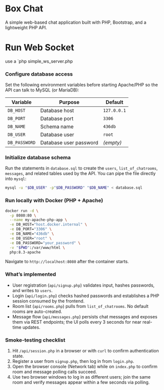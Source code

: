 # Box Chat
A simple web-based chat application built with PHP, Bootstrap, and a lightweight PHP API.

# Run Web Socket
use a `php  simple_ws_server.php

### Configure database access

Set the following environment variables before starting Apache/PHP so the API can talk to MySQL (or MariaDB):

| Variable | Purpose | Default |
| -------- | ------- | ------- |
| `DB_HOST` | Database host | `127.0.0.1` |
| `DB_PORT` | Database port | `3306` |
| `DB_NAME` | Schema name | `436db` |
| `DB_USER` | Database user | `root` |
| `DB_PASSWORD` | Database user password | *(empty)* |

### Initialize database schema

Run the statements in `database.sql` to create the `users`, `list_of_chatrooms`, `messages`, and related tables used by the API. You can pipe the file directly into `mysql`:

```bash
mysql -u "$DB_USER" -p"$DB_PASSWORD" "$DB_NAME" < database.sql
```

### Run locally with Docker (PHP + Apache)

```bash
docker run -d \
  -p 8080:80 \
  --name my-apache-php-app \
  -e DB_HOST="host.docker.internal" \
  -e DB_PORT="3306" \
  -e DB_NAME="436db" \
  -e DB_USER="root" \
  -e DB_PASSWORD="your_password" \
  -v "$PWD":/var/www/html \
  php:8.3-apache
```

Navigate to `http://localhost:8080` after the container starts.

### What’s implemented

- User registration (`api/signup.php`) validates input, hashes passwords, and writes to `users`.
- Login (`api/login.php`) checks hashed passwords and establishes a PHP session consumed by the frontend.
- Room list (`api/rooms.php`) pulls from `list_of_chatrooms`. No default rooms are auto-created.
- Message flow (`api/messages.php`) persists chat messages and exposes them via REST endpoints; the UI polls every 3 seconds for near real-time updates.

### Smoke-testing checklist

1. Hit `/api/session.php` in a browser or with `curl` to confirm authentication state.
2. Register a user from `signup.php`, then log in from `login.php`.
3. Open the browser console (Network tab) while on `index.php` to confirm room and message polling calls succeed.
4. Use two browser windows to log in as different users; join the same room and verify messages appear within a few seconds via polling.
